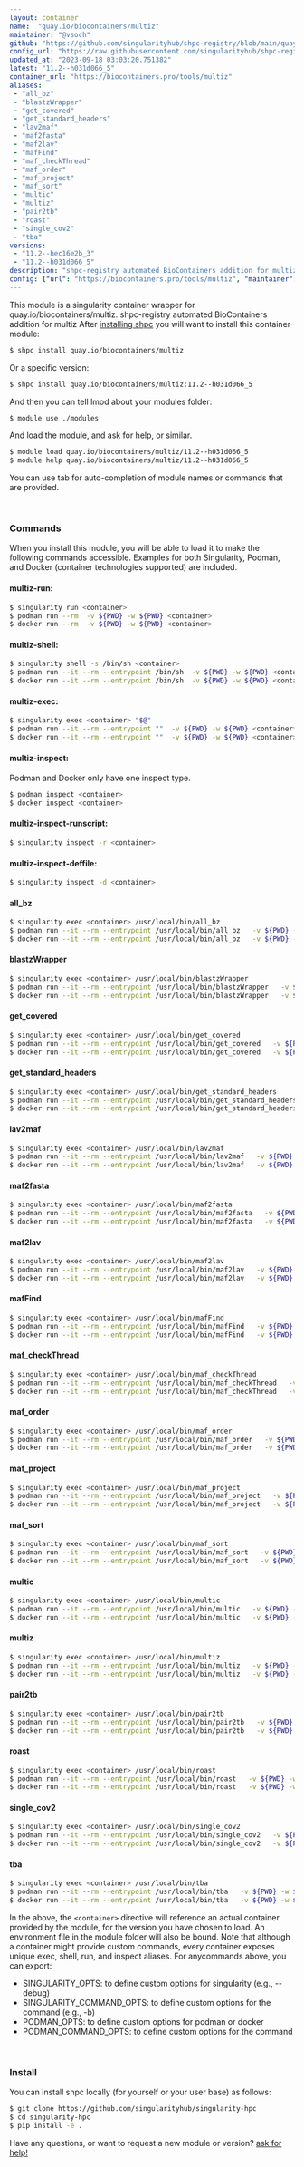 ```yaml
---
layout: container
name:  "quay.io/biocontainers/multiz"
maintainer: "@vsoch"
github: "https://github.com/singularityhub/shpc-registry/blob/main/quay.io/biocontainers/multiz/container.yaml"
config_url: "https://raw.githubusercontent.com/singularityhub/shpc-registry/main/quay.io/biocontainers/multiz/container.yaml"
updated_at: "2023-09-18 03:03:20.751382"
latest: "11.2--h031d066_5"
container_url: "https://biocontainers.pro/tools/multiz"
aliases:
 - "all_bz"
 - "blastzWrapper"
 - "get_covered"
 - "get_standard_headers"
 - "lav2maf"
 - "maf2fasta"
 - "maf2lav"
 - "mafFind"
 - "maf_checkThread"
 - "maf_order"
 - "maf_project"
 - "maf_sort"
 - "multic"
 - "multiz"
 - "pair2tb"
 - "roast"
 - "single_cov2"
 - "tba"
versions:
 - "11.2--hec16e2b_3"
 - "11.2--h031d066_5"
description: "shpc-registry automated BioContainers addition for multiz"
config: {"url": "https://biocontainers.pro/tools/multiz", "maintainer": "@vsoch", "description": "shpc-registry automated BioContainers addition for multiz", "latest": {"11.2--h031d066_5": "sha256:5dcf13e67076a441e8f4179f29c1da2ff07b86b976555505e646205ed15c0fea"}, "tags": {"11.2--hec16e2b_3": "sha256:abc1b8e9323a83320bf967f869ad2c15cbcd14c0242e7952d866de3c949e8b69", "11.2--h031d066_5": "sha256:5dcf13e67076a441e8f4179f29c1da2ff07b86b976555505e646205ed15c0fea"}, "docker": "quay.io/biocontainers/multiz", "aliases": {"all_bz": "/usr/local/bin/all_bz", "blastzWrapper": "/usr/local/bin/blastzWrapper", "get_covered": "/usr/local/bin/get_covered", "get_standard_headers": "/usr/local/bin/get_standard_headers", "lav2maf": "/usr/local/bin/lav2maf", "maf2fasta": "/usr/local/bin/maf2fasta", "maf2lav": "/usr/local/bin/maf2lav", "mafFind": "/usr/local/bin/mafFind", "maf_checkThread": "/usr/local/bin/maf_checkThread", "maf_order": "/usr/local/bin/maf_order", "maf_project": "/usr/local/bin/maf_project", "maf_sort": "/usr/local/bin/maf_sort", "multic": "/usr/local/bin/multic", "multiz": "/usr/local/bin/multiz", "pair2tb": "/usr/local/bin/pair2tb", "roast": "/usr/local/bin/roast", "single_cov2": "/usr/local/bin/single_cov2", "tba": "/usr/local/bin/tba"}}
---
```


This module is a singularity container wrapper for quay.io/biocontainers/multiz.
shpc-registry automated BioContainers addition for multiz
After [installing shpc](#install) you will want to install this container module:


```bash
$ shpc install quay.io/biocontainers/multiz
```

Or a specific version:

```bash
$ shpc install quay.io/biocontainers/multiz:11.2--h031d066_5
```

And then you can tell lmod about your modules folder:

```bash
$ module use ./modules
```

And load the module, and ask for help, or similar.

```bash
$ module load quay.io/biocontainers/multiz/11.2--h031d066_5
$ module help quay.io/biocontainers/multiz/11.2--h031d066_5
```

You can use tab for auto-completion of module names or commands that are provided.

<br>

### Commands

When you install this module, you will be able to load it to make the following commands accessible.
Examples for both Singularity, Podman, and Docker (container technologies supported) are included.

#### multiz-run:

```bash
$ singularity run <container>
$ podman run --rm  -v ${PWD} -w ${PWD} <container>
$ docker run --rm  -v ${PWD} -w ${PWD} <container>
```

#### multiz-shell:

```bash
$ singularity shell -s /bin/sh <container>
$ podman run --it --rm --entrypoint /bin/sh  -v ${PWD} -w ${PWD} <container>
$ docker run --it --rm --entrypoint /bin/sh  -v ${PWD} -w ${PWD} <container>
```

#### multiz-exec:

```bash
$ singularity exec <container> "$@"
$ podman run --it --rm --entrypoint ""  -v ${PWD} -w ${PWD} <container> "$@"
$ docker run --it --rm --entrypoint ""  -v ${PWD} -w ${PWD} <container> "$@"
```

#### multiz-inspect:

Podman and Docker only have one inspect type.

```bash
$ podman inspect <container>
$ docker inspect <container>
```

#### multiz-inspect-runscript:

```bash
$ singularity inspect -r <container>
```

#### multiz-inspect-deffile:

```bash
$ singularity inspect -d <container>
```


#### all_bz

```bash
$ singularity exec <container> /usr/local/bin/all_bz
$ podman run --it --rm --entrypoint /usr/local/bin/all_bz   -v ${PWD} -w ${PWD} <container> -c " $@"
$ docker run --it --rm --entrypoint /usr/local/bin/all_bz   -v ${PWD} -w ${PWD} <container> -c " $@"
```


#### blastzWrapper

```bash
$ singularity exec <container> /usr/local/bin/blastzWrapper
$ podman run --it --rm --entrypoint /usr/local/bin/blastzWrapper   -v ${PWD} -w ${PWD} <container> -c " $@"
$ docker run --it --rm --entrypoint /usr/local/bin/blastzWrapper   -v ${PWD} -w ${PWD} <container> -c " $@"
```


#### get_covered

```bash
$ singularity exec <container> /usr/local/bin/get_covered
$ podman run --it --rm --entrypoint /usr/local/bin/get_covered   -v ${PWD} -w ${PWD} <container> -c " $@"
$ docker run --it --rm --entrypoint /usr/local/bin/get_covered   -v ${PWD} -w ${PWD} <container> -c " $@"
```


#### get_standard_headers

```bash
$ singularity exec <container> /usr/local/bin/get_standard_headers
$ podman run --it --rm --entrypoint /usr/local/bin/get_standard_headers   -v ${PWD} -w ${PWD} <container> -c " $@"
$ docker run --it --rm --entrypoint /usr/local/bin/get_standard_headers   -v ${PWD} -w ${PWD} <container> -c " $@"
```


#### lav2maf

```bash
$ singularity exec <container> /usr/local/bin/lav2maf
$ podman run --it --rm --entrypoint /usr/local/bin/lav2maf   -v ${PWD} -w ${PWD} <container> -c " $@"
$ docker run --it --rm --entrypoint /usr/local/bin/lav2maf   -v ${PWD} -w ${PWD} <container> -c " $@"
```


#### maf2fasta

```bash
$ singularity exec <container> /usr/local/bin/maf2fasta
$ podman run --it --rm --entrypoint /usr/local/bin/maf2fasta   -v ${PWD} -w ${PWD} <container> -c " $@"
$ docker run --it --rm --entrypoint /usr/local/bin/maf2fasta   -v ${PWD} -w ${PWD} <container> -c " $@"
```


#### maf2lav

```bash
$ singularity exec <container> /usr/local/bin/maf2lav
$ podman run --it --rm --entrypoint /usr/local/bin/maf2lav   -v ${PWD} -w ${PWD} <container> -c " $@"
$ docker run --it --rm --entrypoint /usr/local/bin/maf2lav   -v ${PWD} -w ${PWD} <container> -c " $@"
```


#### mafFind

```bash
$ singularity exec <container> /usr/local/bin/mafFind
$ podman run --it --rm --entrypoint /usr/local/bin/mafFind   -v ${PWD} -w ${PWD} <container> -c " $@"
$ docker run --it --rm --entrypoint /usr/local/bin/mafFind   -v ${PWD} -w ${PWD} <container> -c " $@"
```


#### maf_checkThread

```bash
$ singularity exec <container> /usr/local/bin/maf_checkThread
$ podman run --it --rm --entrypoint /usr/local/bin/maf_checkThread   -v ${PWD} -w ${PWD} <container> -c " $@"
$ docker run --it --rm --entrypoint /usr/local/bin/maf_checkThread   -v ${PWD} -w ${PWD} <container> -c " $@"
```


#### maf_order

```bash
$ singularity exec <container> /usr/local/bin/maf_order
$ podman run --it --rm --entrypoint /usr/local/bin/maf_order   -v ${PWD} -w ${PWD} <container> -c " $@"
$ docker run --it --rm --entrypoint /usr/local/bin/maf_order   -v ${PWD} -w ${PWD} <container> -c " $@"
```


#### maf_project

```bash
$ singularity exec <container> /usr/local/bin/maf_project
$ podman run --it --rm --entrypoint /usr/local/bin/maf_project   -v ${PWD} -w ${PWD} <container> -c " $@"
$ docker run --it --rm --entrypoint /usr/local/bin/maf_project   -v ${PWD} -w ${PWD} <container> -c " $@"
```


#### maf_sort

```bash
$ singularity exec <container> /usr/local/bin/maf_sort
$ podman run --it --rm --entrypoint /usr/local/bin/maf_sort   -v ${PWD} -w ${PWD} <container> -c " $@"
$ docker run --it --rm --entrypoint /usr/local/bin/maf_sort   -v ${PWD} -w ${PWD} <container> -c " $@"
```


#### multic

```bash
$ singularity exec <container> /usr/local/bin/multic
$ podman run --it --rm --entrypoint /usr/local/bin/multic   -v ${PWD} -w ${PWD} <container> -c " $@"
$ docker run --it --rm --entrypoint /usr/local/bin/multic   -v ${PWD} -w ${PWD} <container> -c " $@"
```


#### multiz

```bash
$ singularity exec <container> /usr/local/bin/multiz
$ podman run --it --rm --entrypoint /usr/local/bin/multiz   -v ${PWD} -w ${PWD} <container> -c " $@"
$ docker run --it --rm --entrypoint /usr/local/bin/multiz   -v ${PWD} -w ${PWD} <container> -c " $@"
```


#### pair2tb

```bash
$ singularity exec <container> /usr/local/bin/pair2tb
$ podman run --it --rm --entrypoint /usr/local/bin/pair2tb   -v ${PWD} -w ${PWD} <container> -c " $@"
$ docker run --it --rm --entrypoint /usr/local/bin/pair2tb   -v ${PWD} -w ${PWD} <container> -c " $@"
```


#### roast

```bash
$ singularity exec <container> /usr/local/bin/roast
$ podman run --it --rm --entrypoint /usr/local/bin/roast   -v ${PWD} -w ${PWD} <container> -c " $@"
$ docker run --it --rm --entrypoint /usr/local/bin/roast   -v ${PWD} -w ${PWD} <container> -c " $@"
```


#### single_cov2

```bash
$ singularity exec <container> /usr/local/bin/single_cov2
$ podman run --it --rm --entrypoint /usr/local/bin/single_cov2   -v ${PWD} -w ${PWD} <container> -c " $@"
$ docker run --it --rm --entrypoint /usr/local/bin/single_cov2   -v ${PWD} -w ${PWD} <container> -c " $@"
```


#### tba

```bash
$ singularity exec <container> /usr/local/bin/tba
$ podman run --it --rm --entrypoint /usr/local/bin/tba   -v ${PWD} -w ${PWD} <container> -c " $@"
$ docker run --it --rm --entrypoint /usr/local/bin/tba   -v ${PWD} -w ${PWD} <container> -c " $@"
```



In the above, the `<container>` directive will reference an actual container provided
by the module, for the version you have chosen to load. An environment file in the
module folder will also be bound. Note that although a container
might provide custom commands, every container exposes unique exec, shell, run, and
inspect aliases. For anycommands above, you can export:

 - SINGULARITY_OPTS: to define custom options for singularity (e.g., --debug)
 - SINGULARITY_COMMAND_OPTS: to define custom options for the command (e.g., -b)
 - PODMAN_OPTS: to define custom options for podman or docker
 - PODMAN_COMMAND_OPTS: to define custom options for the command

<br>

### Install

You can install shpc locally (for yourself or your user base) as follows:

```bash
$ git clone https://github.com/singularityhub/singularity-hpc
$ cd singularity-hpc
$ pip install -e .
```

Have any questions, or want to request a new module or version? [ask for help!](https://github.com/singularityhub/singularity-hpc/issues)